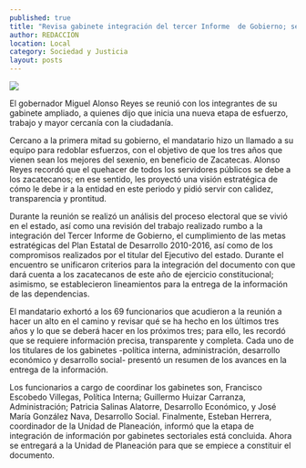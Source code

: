 ```yaml
---
published: true
title: "Revisa gabinete integración del tercer Informe  de Gobierno; se redoblarán esfuerzos: MAR"
author: REDACCION
location: Local
category: Sociedad y Justicia
layout: posts
---
```


![](http://i.imgur.com/9x9YEb3m.jpg)

El gobernador Miguel Alonso Reyes se reunió con los integrantes de su gabinete ampliado, a quienes dijo que inicia una nueva etapa de esfuerzo, trabajo y mayor cercanía con la ciudadanía.

Cercano a la primera mitad su gobierno, el mandatario hizo un llamado a su equipo para redoblar esfuerzos, con el objetivo de que los tres años que vienen sean los mejores del sexenio, en beneficio de Zacatecas.
Alonso Reyes recordó que el quehacer de todos los servidores públicos se debe a los zacatecanos; en ese sentido, les proyectó una visión estratégica de cómo le debe ir a la entidad en este periodo y pidió servir con calidez, transparencia y prontitud.

Durante la reunión se realizó un análisis del proceso electoral que se vivió en el estado, así como una revisión del trabajo realizado rumbo a la integración del Tercer Informe de Gobierno, el cumplimiento de las metas estratégicas del Plan Estatal de Desarrollo 2010-2016, así como de los compromisos realizados por el titular del Ejecutivo del estado.
Durante el encuentro se unificaron criterios para la integración del documento con que dará cuenta a los zacatecanos de este año de ejercicio constitucional; asimismo, se establecieron lineamientos para la entrega de la información de las dependencias.

El mandatario exhortó a los 69 funcionarios que acudieron a la reunión a hacer un alto en el camino y revisar qué se ha hecho en los últimos tres años y lo que se deberá hacer en los próximos tres; para ello, les recordó que se requiere información precisa, transparente y completa.
Cada uno de los titulares de los gabinetes -política interna, administración, desarrollo económico y desarrollo social- presentó un resumen de los avances en la entrega de la información.

Los funcionarios a cargo de coordinar los gabinetes son, Francisco Escobedo Villegas, Política Interna; Guillermo Huizar Carranza, Administración; Patricia Salinas Alatorre, Desarrollo Económico, y José María González Nava, Desarrollo Social.
Finalmente, Esteban Herrera, coordinador de la Unidad de Planeación, informó que la etapa de integración de información por gabinetes sectoriales está concluida. Ahora se entregará a la Unidad de Planeación para que se empiece a constituir el documento.
